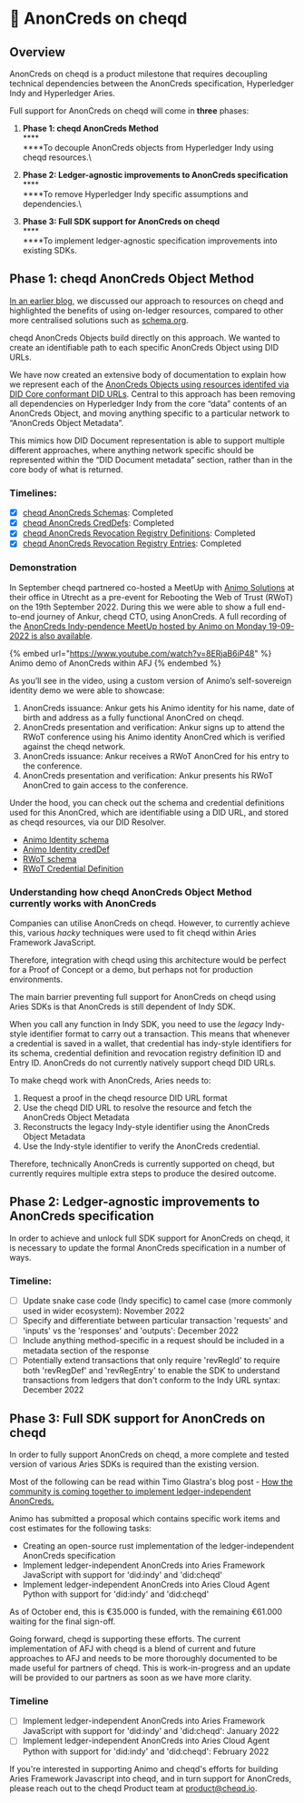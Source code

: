 # 🪪 AnonCreds on cheqd

## Overview

AnonCreds on cheqd is a product milestone that requires decoupling technical dependencies between the AnonCreds specification, Hyperledger Indy and Hyperledger Aries.

Full support for AnonCreds on cheqd will come in **three** phases:

1. **Phase 1: cheqd AnonCreds Method**\
   ****\
   ****To decouple AnonCreds objects from Hyperledger Indy using cheqd resources.\

2. **Phase 2: Ledger-agnostic improvements to AnonCreds specification**\
   ****\
   ****To remove Hyperledger Indy specific assumptions and dependencies.\

3. **Phase 3: Full SDK support for AnonCreds on cheqd**\
   ****\
   ****To implement ledger-agnostic specification improvements into existing SDKs.

## Phase 1: cheqd AnonCreds Object Method

[In an earlier blog](https://blog.cheqd.io/our-approach-to-resources-on-ledger-25bf5690c975), we discussed our approach to resources on cheqd and highlighted the benefits of using on-ledger resources, compared to other more centralised solutions such as [schema.org](https://schema.org/).

cheqd AnonCreds Objects build directly on this approach. We wanted to create an identifiable path to each specific AnonCreds Object using DID URLs.

We have now created an extensive body of documentation to explain how we represent each of the [AnonCreds Objects using resources identifed via DID Core conformant DID URLs](https://docs.cheqd.io/identity/guides/resources/using-on-ledger-resources-to-support-anoncreds). Central to this approach has been removing all dependencies on Hyperledger Indy from the core “data” contents of an AnonCreds Object, and moving anything specific to a particular network to “AnonCreds Object Metadata”.

This mimics how DID Document representation is able to support multiple different approaches, where anything network specific should be represented within the “DID Document metadata” section, rather than in the core body of what is returned.

### Timelines:

* [x] [cheqd AnonCreds Schemas](https://docs.cheqd.io/identity/ledger-resources/using-on-ledger-resources-to-support-anoncreds/schema-object): Completed
* [x] [cheqd AnonCreds CredDefs](https://docs.cheqd.io/identity/ledger-resources/using-on-ledger-resources-to-support-anoncreds/creddef-object): Completed
* [x] [cheqd AnonCreds Revocation Registry Definitions](https://docs.cheqd.io/identity/ledger-resources/using-on-ledger-resources-to-support-anoncreds/revocation-registry-definition-object): Completed
* [x] [cheqd AnonCreds Revocation Registry Entries](https://docs.cheqd.io/identity/ledger-resources/using-on-ledger-resources-to-support-anoncreds/revocation-registry-entry-object): Completed

### Demonstration

In September cheqd partnered co-hosted a MeetUp with [Animo Solutions](https://animo.id/) at their office in Utrecht as a pre-event for Rebooting the Web of Trust (RWoT) on the 19th September 2022. During this we were able to show a full end-to-end journey of Ankur, cheqd CTO, using AnonCreds. A full recording of the [AnonCreds Indy-pendence MeetUp hosted by Animo on Monday 19-09-2022 is also available](https://www.youtube.com/watch?v=\_a0BrtkkO5A\&t=990s).

{% embed url="https://www.youtube.com/watch?v=8ERjaB6iP48" %}
Animo demo of AnonCreds within AFJ
{% endembed %}

As you’ll see in the video, using a custom version of Animo’s self-sovereign identity demo we were able to showcase:

1. AnonCreds issuance: Ankur gets his Animo identity for his name, date of birth and address as a fully functional AnonCred on cheqd.
2. AnonCreds presentation and verification: Ankur signs up to attend the RWoT conference using his Animo identity AnonCred which is verified against the cheqd network.
3. AnonCreds issuance: Ankur receives a RWoT AnonCred for his entry to the conference.
4. AnonCreds presentation and verification: Ankur presents his RWoT AnonCred to gain access to the conference.

Under the hood, you can check out the schema and credential definitions used for this AnonCred, which are identifiable using a DID URL, and stored as cheqd resources, via our DID Resolver.

* [Animo Identity schema](https://resolver.cheqd.net/1.0/identifiers/did:cheqd:testnet:zB5wPyMGYL4LbT424Z7yXHm6nZrrLqZZ/resources/4e2ba734-ae3d-4ca3-9657-c717c3dd6184)
* [Animo Identity credDef](https://resolver.cheqd.net/1.0/identifiers/did:cheqd:testnet:z5S1LLTkKwdQkRFr7FQNw5pAtBXxdRhp/resources/e42e0d69-cc0b-473c-b30c-b5c6efd01249)
* [RWoT schema](https://resolver.cheqd.net/1.0/identifiers/did:cheqd:testnet:zB5wPyMGYL4LbT424Z7yXHm6nZrrLqZZ/resources/ea5168a0-1253-4819-abf5-f937fa8cac16)
* [RWoT Credential Definition](https://resolver.cheqd.net/1.0/identifiers/did:cheqd:testnet:zGgLTsq96mTsFcFBUCxX6k4kc5i5RNpY/resources/d68c9717-8809-465a-a67a-11f5db3f14f0)

### Understanding how cheqd AnonCreds Object Method currently works with AnonCreds

Companies can utilise AnonCreds on cheqd. However, to currently achieve this, various _hacky_ techniques were used to fit cheqd within Aries Framework JavaScript.

Therefore, integration with cheqd using this architecture would be perfect for a Proof of Concept or a demo, but perhaps not for production environments.

The main barrier preventing full support for AnonCreds on cheqd using Aries SDKs is that AnonCreds is still dependent of Indy SDK.

When you call any function in Indy SDK, you need to use the _legacy_ Indy-style identifier format to carry out a transaction. This means that whenever a credential is saved in a wallet, that credential has indy-style identifiers for its schema, credential definition and revocation registry definition ID and Entry ID. AnonCreds do not currently natively support cheqd DID URLs.&#x20;

To make cheqd work with AnonCreds, Aries needs to:

1. Request a proof in the cheqd resource DID URL format
2. Use the cheqd DID URL to resolve the resource and fetch the AnonCreds Object Metadata
3. Reconstructs the legacy Indy-style identifier using the AnonCreds Object Metadata
4. Use the Indy-style identifier to verify the AnonCreds credential.

Therefore, technically AnonCreds is currently supported on cheqd, but currently requires multiple extra steps to produce the desired outcome.&#x20;

## Phase 2: Ledger-agnostic improvements to AnonCreds specification

In order to achieve and unlock full SDK support for AnonCreds on cheqd, it is necessary to update the formal AnonCreds specification in a number of ways.

### Timeline:

* [ ] Update snake case code (Indy specific) to camel case (more commonly used in wider ecosystem): November 2022
* [ ] Specify and differentiate between particular transaction 'requests' and 'inputs' vs the 'responses' and 'outputs': December 2022
* [ ] Include anything method-specific in a request should be included in a metadata section of the response
* [ ] Potentially extend transactions that only require 'revRegId' to require both 'revRegDef' and 'revRegEntry' to enable the SDK to understand transactions from ledgers that don't conform to the Indy URL syntax: December 2022

## Phase 3: Full SDK support for AnonCreds on cheqd

In order to fully support AnonCreds on cheqd, a more complete and tested version of various Aries SDKs is required than the existing version.

Most of the following can be read within Timo Glastra's blog post - [How the community is coming together to implement ledger-independent AnonCreds.](https://animo.id/project/how-the-community-is-coming-together-to-implement-ledger-independent-anoncreds)

Animo has submitted a proposal which contains specific work items and cost estimates for the following tasks:

* Creating an open-source rust implementation of the ledger-independent AnonCreds specification
* Implement ledger-independent AnonCreds into Aries Framework JavaScript with support for 'did:indy' and 'did:cheqd'
* Implement ledger-independent AnonCreds into Aries Cloud Agent Python with support for 'did:indy' and 'did:cheqd'

As of October end, this is €35.000 is funded, with the remaining €61.000 waiting for the final sign-off.&#x20;

Going forward, cheqd is supporting these efforts. The current implementation of AFJ with cheqd is a blend of current and future approaches to AFJ and needs to be more thoroughly documented to be made useful for partners of cheqd. This is work-in-progress and an update will be provided to our partners as soon as we have more clarity.

### Timeline

* [ ] Implement ledger-independent AnonCreds into Aries Framework JavaScript with support for 'did:indy' and 'did:cheqd': January 2022
* [ ] Implement ledger-independent AnonCreds into Aries Cloud Agent Python with support for 'did:indy' and 'did:cheqd': February 2022

If you're interested in supporting Animo and cheqd's efforts for building Aries Framework Javascript into cheqd, and in turn support for AnonCreds, please reach out to the cheqd Product team at product@cheqd.io.
